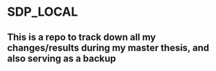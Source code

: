 # SDP_LOCAL

## This is a repo to track down all my changes/results during my master thesis, and also serving as a backup

#
